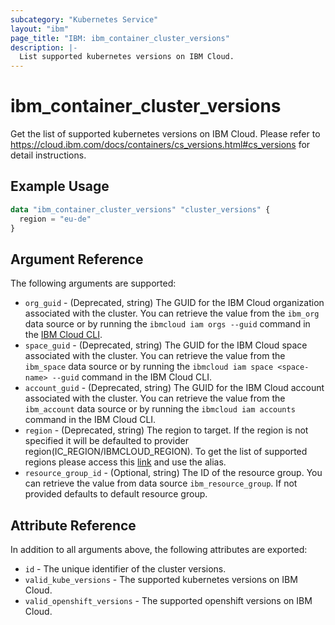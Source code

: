 ```yaml
---
subcategory: "Kubernetes Service"
layout: "ibm"
page_title: "IBM: ibm_container_cluster_versions"
description: |-
  List supported kubernetes versions on IBM Cloud.
---
```


# ibm\_container_cluster_versions

Get the list of supported kubernetes versions on IBM Cloud. Please refer to https://cloud.ibm.com/docs/containers/cs_versions.html#cs_versions for detail instructions.

## Example Usage

```terraform
data "ibm_container_cluster_versions" "cluster_versions" {
  region = "eu-de"
}
```

## Argument Reference

The following arguments are supported:

* `org_guid` - (Deprecated, string) The GUID for the IBM Cloud organization associated with the cluster. You can retrieve the value from the `ibm_org` data source or by running the `ibmcloud iam orgs --guid` command in the [IBM Cloud CLI](https://cloud.ibm.com/docs/cli?topic=cloud-cli-getting-started).
* `space_guid` - (Deprecated, string) The GUID for the IBM Cloud space associated with the cluster. You can retrieve the value from the `ibm_space` data source or by running the `ibmcloud iam space <space-name> --guid` command in the IBM Cloud CLI.
* `account_guid` - (Deprecated, string) The GUID for the IBM Cloud account associated with the cluster. You can retrieve the value from the `ibm_account` data source or by running the `ibmcloud iam accounts` command in the IBM Cloud CLI.
* `region` - (Deprecated, string) The region to target. If the region is not specified it will be defaulted to provider region(IC_REGION/IBMCLOUD_REGION). To get the list of supported regions please access this [link](https://containers.bluemix.net/v1/regions) and use the alias.
* `resource_group_id` - (Optional, string) The ID of the resource group.  You can retrieve the value from data source `ibm_resource_group`. If not provided defaults to default resource group.

## Attribute Reference

In addition to all arguments above, the following attributes are exported:

* `id` - The unique identifier of the cluster versions.
* `valid_kube_versions` - The supported kubernetes versions on IBM Cloud.
* `valid_openshift_versions` - The supported openshift versions on IBM Cloud.